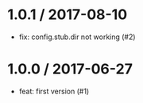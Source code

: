 
1.0.1 / 2017-08-10
==================

  * fix: config.stub.dir not working (#2)

1.0.0 / 2017-06-27
===================

  * feat: first version (#1)
